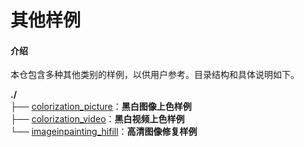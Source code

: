 # 其他样例

#### 介绍
本仓包含多种其他类别的样例，以供用户参考。目录结构和具体说明如下。

**./**   
├── [colorization_picture](./colorization_picture)：**黑白图像上色样例**      
├── [colorization_video](./colorization_video)：**黑白视频上色样例**        
└── [imageinpainting_hifill](./imageinpainting_hifill)：**高清图像修复样例**    

